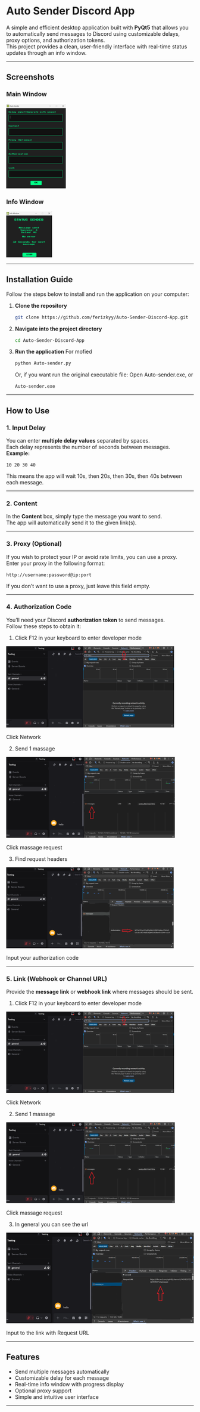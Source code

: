 #  Auto Sender Discord App

A simple and efficient desktop application built with **PyQt5** that allows you to automatically send messages to Discord using customizable delays, proxy options, and authorization tokens.  
This project provides a clean, user-friendly interface with real-time status updates through an info window.

---

##  Screenshots

###  Main Window
![main-window](screenshoot/Main.png)

###  Info Window
![info-window](screenshoot/info.png)

---

##  Installation Guide

Follow the steps below to install and run the application on your computer:

1. **Clone the repository**
   ```bash
   git clone https://github.com/ferizkyy/Auto-Sender-Discord-App.git
   ```

2. **Navigate into the project directory**
   ```bash
   cd Auto-Sender-Discord-App
   ```
   
4. **Run the application**
   For mofied
   ```bash
   python Auto-sender.py
   ```
   Or, if you want run the original executable file:
   Open Auto-sender.exe, or
   
   ```bash
   Auto-sender.exe
   ```

---

## How to Use

### 1️. Input Delay
You can enter **multiple delay values** separated by spaces.  
Each delay represents the number of seconds between messages.  
**Example:**
```
10 20 30 40
```
This means the app will wait 10s, then 20s, then 30s, then 40s between each message.

---

### 2️. Content
In the **Content** box, simply type the message you want to send.  
The app will automatically send it to the given link(s).

---

### 3️. Proxy (Optional)
If you wish to protect your IP or avoid rate limits, you can use a proxy.  
Enter your proxy in the following format:
```
http://username:password@ip:port
```
If you don’t want to use a proxy, just leave this field empty.

---

### 4️. Authorization Code
You’ll need your Discord **authorization token** to send messages.  
Follow these steps to obtain it:


1. Click F12 in your keyboard to enter developer mode
   
![auth-code-guide](screenshoot/DeveloperMode.png)

Click Network

2. Send 1 massage
   
![auth-code-guide](screenshoot/massage.png)

Click massage request 

3. Find request headers
   
![auth-code-guide](screenshoot/authorization.png)

Input your authorization code
   


---

### 5️. Link (Webhook or Channel URL)
Provide the **message link** or **webhook link** where messages should be sent.

1. Click F12 in your keyboard to enter developer mode
   
![auth-code-guide](screenshoot/DeveloperMode.png)

Click Network

2. Send 1 massage
   
![auth-code-guide](screenshoot/massage.png)

Click massage request

3. In general you can see the url
   
![auth-code-guide](screenshoot/link.png)

Input to the link with Request URL

---

##  Features

-  Send multiple messages automatically  
-  Customizable delay for each message  
-  Real-time info window with progress display  
-  Optional proxy support  
-  Simple and intuitive user interface  

---
